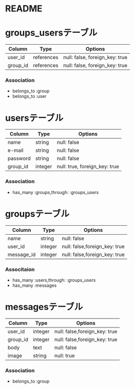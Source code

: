# README

# groups_usersテーブル

|Column|Type|Options|
|------|----|-------|
|user_id|references|null: false, foreign_key: true|
|group_id|references|null: false, foreign_key: true|

### Association
- belongs_to :group
- belongs_to :user

# usersテーブル
|Column|Type|Options|
|------|----|-------|
|name|string|null: false|
|e-mail|string|null: false|
|password|string|null: false|
|group_id|integer|null: true, foreign_key: true|　←これは削除

### Association
- has_many :groups,through: :groups_users

# groupsテーブル
|Column|Type|Options|
|------|----|-------|
|name|string|null: false|
|user_id|integer|null: false,foreign_key: true|
|message_id|integer|null: false,foreign_key: true|

### Associtaion
- has_many :users,through: :groups_users
- has_many :messages

# messagesテーブル
|Column|Type|Options|
|------|----|-------|
|user_id|integer|null: false,foreign_key: true|
|group_id|integer|null: false,foreign_key: true|
|body|text|null: false|
|image|string|null: true|

### Association
- belongs_to :group



